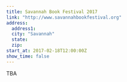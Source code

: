 ```yaml
---
title: Savannah Book Festival 2017
link: "http://www.savannahbookfestival.org"
address:
  address1:
  city: "Savannah"
  state:
  zip:
start_at: 2017-02-18T12:00:00Z
show_time: false
---
```

TBA
